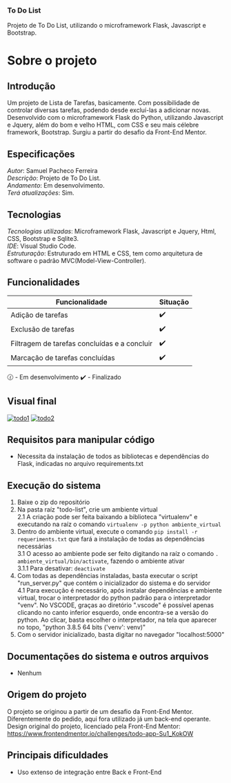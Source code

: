 ### To Do List 
Projeto de To Do List, utilizando o microframework Flask, Javascript e Bootstrap.

# Sobre o projeto

## Introdução
Um projeto de Lista de Tarefas, basicamente. Com possibilidade de controlar diversas tarefas, podendo desde excluí-las a adicionar novas. Desenvolvido com o microframework Flask do Python, utilizando Javascript e Jquery, além do bom e velho HTML, com CSS e seu mais célebre framework, Bootstrap. Surgiu a partir do desafio da Front-End Mentor.

## Especificações
*Autor*: Samuel Pacheco Ferreira    
*Descrição*: Projeto de To Do List.  
*Andamento*: Em desenvolvimento.     
*Terá atualizações*: Sim.          

## Tecnologias
*Tecnologias utilizadas*: Microframework Flask, Javascript e Jquery, Html, CSS, Bootstrap e Sqlite3.         
*IDE*: Visual Studio Code.      
*Estruturação*: Estruturado em HTML e CSS, tem como arquitetura de software o padrão MVC(Model-View-Controller).    

## Funcionalidades
| Funcionalidade | Situação |
| ----------- | ----------- |
| Adição de tarefas | :heavy_check_mark: |
| Exclusão de tarefas | :heavy_check_mark: |
| Filtragem de tarefas concluídas e a concluir | :heavy_check_mark: |
| Marcação de tarefas concluídas | :heavy_check_mark: |

:clock130: - Em desenvolvimento   :heavy_check_mark: - Finalizado

## Visual final
<a href="https://ibb.co/dLLMkZg"><img src="https://i.ibb.co/1ddQRc6/todo1.png" alt="todo1" border="0"></a>
<a href="https://ibb.co/ssDJfKY"><img src="https://i.ibb.co/P1bzLcH/todo2.png" alt="todo2" border="0"></a>

## Requisitos para manipular código
* Necessita da instalação de todos as bibliotecas e dependências do Flask, indicadas no arquivo requirements.txt 

## Execução do sistema
1. Baixe o zip do repositório
2. Na pasta raíz "todo-list", crie um ambiente virtual  
2.1 A criação pode ser feita baixando a biblioteca "virtualenv" e executando na raíz o comando `virtualenv -p python ambiente_virtual`
3. Dentro do ambiente virtual, execute o comando `pip install -r requeriments.txt` que fará a instalação de todas as dependências necessárias   
3.1 O acesso ao ambiente pode ser feito digitando na raíz o comando `. ambiente_virtual/bin/activate`, fazendo o ambiente ativar  
3.1.1 Para desativar: `deactivate`
4. Com todas as dependências instaladas, basta executar o script "run_server.py" que contém o inicializador do sistema e do servidor  
4.1 Para execução é necessário, após instalar dependências e ambiente virtual, trocar o interpretador do python padrão para o interpretador "venv". No VSCODE, graças ao diretório ".vscode" é possível apenas clicando no canto inferior esquerdo, onde encontra-se a versão do python. Ao clicar, basta escolher o interpretador, na tela que aparecer no topo, "python 3.8.5 64 bits ('venv': venv)"  
5. Com o servidor inicializado, basta digitar no navegador "localhost:5000"

## Documentações do sistema e outros arquivos
* Nenhum

## Origem do projeto
O projeto se originou a partir de um desafio da Front-End Mentor. Diferentemente do pedido, aqui fora utilizado já um back-end operante.
Design original do projeto, licenciado pela Front-End Mentor: https://www.frontendmentor.io/challenges/todo-app-Su1_KokOW

## Principais dificuldades
* Uso extenso de integração entre Back e Front-End

